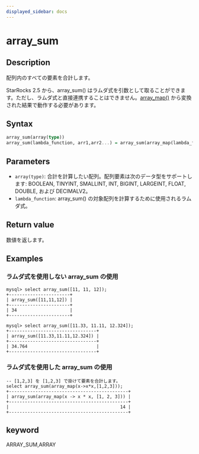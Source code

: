 ```yaml
---
displayed_sidebar: docs
---
```


# array_sum

## Description

配列内のすべての要素を合計します。

StarRocks 2.5 から、array_sum() はラムダ式を引数として取ることができます。ただし、ラムダ式と直接連携することはできません。[array_map()](./array_map.md) から変換された結果で動作する必要があります。

## Syntax

```Haskell
array_sum(array(type))
array_sum(lambda_function, arr1,arr2...) = array_sum(array_map(lambda_function, arr1,arr2...))
```

## Parameters

- `array(type)`: 合計を計算したい配列。配列要素は次のデータ型をサポートします: BOOLEAN, TINYINT, SMALLINT, INT, BIGINT, LARGEINT, FLOAT, DOUBLE, および DECIMALV2。
- `lambda_function`: array_sum() の対象配列を計算するために使用されるラムダ式。

## Return value

数値を返します。

## Examples

### ラムダ式を使用しない array_sum の使用

```plain text
mysql> select array_sum([11, 11, 12]);
+-----------------------+
| array_sum([11,11,12]) |
+-----------------------+
| 34                    |
+-----------------------+

mysql> select array_sum([11.33, 11.11, 12.324]);
+---------------------------------+
| array_sum([11.33,11.11,12.324]) |
+---------------------------------+
| 34.764                          |
+---------------------------------+
```

### ラムダ式を使用した array_sum の使用

```plain text
-- [1,2,3] を [1,2,3] で掛けて要素を合計します。
select array_sum(array_map(x->x*x,[1,2,3]));
+---------------------------------------------+
| array_sum(array_map(x -> x * x, [1, 2, 3])) |
+---------------------------------------------+
|                                          14 |
+---------------------------------------------+
```

## keyword

ARRAY_SUM,ARRAY